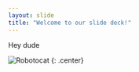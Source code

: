 ```yaml
---
layout: slide
title: "Welcome to our slide deck!"
---
```


Hey dude

![Robotocat](https://octodex.github.com/images/Robotocat.png)
{: .center}

